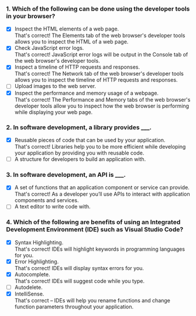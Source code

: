 ### 1. Which of the following can be done using the developer tools in your browser?

- [x] Inspect the HTML elements of a web page. <br>
      That's correct! The Elements tab of the web browser's developer tools allows you to inspect the HTML of a web page.
- [x] Check JavaScript error logs. <br>
      That's correct! JavaScript error logs will be output in the Console tab of the web browser's developer tools.
- [x] Inspect a timeline of HTTP requests and responses. <br>
      That's correct! The Network tab of the web browser's developer tools allows you to inspect the timeline of HTTP requests and responses.
- [ ] Upload images to the web server.
- [x] Inspect the performance and memory usage of a webpage. <br>
      That's correct! The Performance and Memory tabs of the web browser's developer tools allow you to inspect how the web browser is performing while displaying your web page.

### 2. In software development, a library provides \_\_\_.

- [x] Reusable pieces of code that can be used by your application. <br>
      That's correct! Libraries help you to be more efficient while developing your application by providing you with reusable code.
- [ ] A structure for developers to build an application with.

### 3. In software development, an API is \_\_\_.

- [x] A set of functions that an application component or service can provide. <br>
      That's correct! As a developer you’ll use APIs to interact with application components and services.
- [ ] A text editor to write code with.

### 4. Which of the following are benefits of using an Integrated Development Environment (IDE) such as Visual Studio Code?

- [x] Syntax Highlighting. <br>
      That's correct! IDEs will highlight keywords in programming languages for you.
- [x] Error Highlighting. <br>
      That's correct! IDEs will display syntax errors for you.
- [x] Autocomplete. <br>
      That's correct! IDEs will suggest code while you type.
- [ ] Autodelete.
- [x] IntelliSense. <br>
      That's correct – IDEs will help you rename functions and change function parameters throughout your application.
